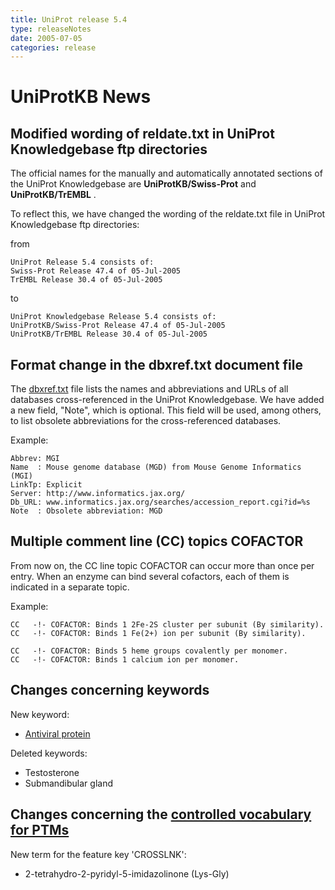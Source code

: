 ```yaml
---
title: UniProt release 5.4
type: releaseNotes
date: 2005-07-05
categories: release
---
```


# UniProtKB News

## Modified wording of reldate.txt in UniProt Knowledgebase ftp directories

The official names for the manually and automatically annotated sections of the UniProt Knowledgebase are **UniProtKB/Swiss-Prot** and **UniProtKB/TrEMBL** .

To reflect this, we have changed the wording of the reldate.txt file in UniProt Knowledgebase ftp directories:

from

    UniProt Release 5.4 consists of:
    Swiss-Prot Release 47.4 of 05-Jul-2005
    TrEMBL Release 30.4 of 05-Jul-2005

to

    UniProt Knowledgebase Release 5.4 consists of:
    UniProtKB/Swiss-Prot Release 47.4 of 05-Jul-2005
    UniProtKB/TrEMBL Release 30.4 of 05-Jul-2005

## Format change in the dbxref.txt document file

The [dbxref.txt](https://ftp.uniprot.org/pub/databases/uniprot/current_release/knowledgebase/complete/docs/dbxref) file lists the names and abbreviations and URLs of all databases cross-referenced in the UniProt Knowledgebase. We have added a new field, "Note", which is optional. This field will be used, among others, to list obsolete abbreviations for the cross-referenced databases.

Example:

    Abbrev: MGI
    Name  : Mouse genome database (MGD) from Mouse Genome Informatics (MGI)
    LinkTp: Explicit
    Server: http://www.informatics.jax.org/
    Db_URL: www.informatics.jax.org/searches/accession_report.cgi?id=%s
    Note  : Obsolete abbreviation: MGD

## Multiple comment line (CC) topics COFACTOR

From now on, the CC line topic COFACTOR can occur more than once per entry. When an enzyme can bind several cofactors, each of them is indicated in a separate topic.

Example:

    CC   -!- COFACTOR: Binds 1 2Fe-2S cluster per subunit (By similarity).
    CC   -!- COFACTOR: Binds 1 Fe(2+) ion per subunit (By similarity).

    CC   -!- COFACTOR: Binds 5 heme groups covalently per monomer.
    CC   -!- COFACTOR: Binds 1 calcium ion per monomer.

## Changes concerning keywords

New keyword:

-   [Antiviral protein](https://www.uniprot.org/keywords/KW-0930)

Deleted keywords:

-   Testosterone
-   Submandibular gland

## Changes concerning the [controlled vocabulary for PTMs](https://ftp.uniprot.org/pub/databases/uniprot/current_release/knowledgebase/complete/docs/ptmlist)

New term for the feature key 'CROSSLNK':

-   2-tetrahydro-2-pyridyl-5-imidazolinone (Lys-Gly)
